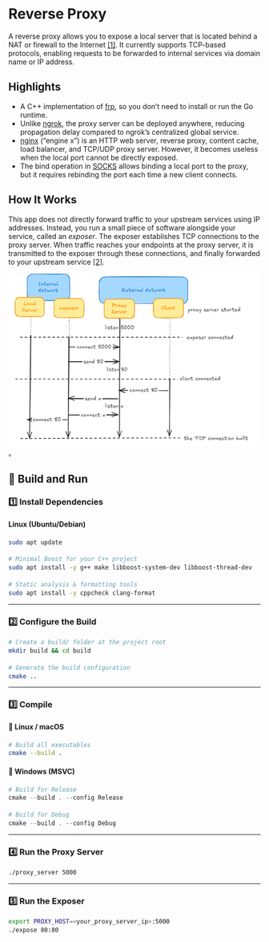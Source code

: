 
# Reverse Proxy

A reverse proxy allows you to expose a local server that is located behind a NAT or firewall to the Internet [[1]](https://github.com/fatedier/frp). It currently supports TCP-based protocols, enabling requests to be forwarded to internal services via domain name or IP address.

## Highlights

* A C++ implementation of [frp](https://github.com/fatedier/frp), so you don’t need to install or run the Go runtime.
* Unlike [ngrok](https://ngrok.com/), the proxy server can be deployed anywhere, reducing propagation delay compared to ngrok’s centralized global service.
* [nginx](https://nginx.org/) (“engine x”) is an HTTP web server, reverse proxy, content cache, load balancer, and TCP/UDP proxy server.
  However, it becomes useless when the local port cannot be directly exposed.
* The bind operation in [SOCKS](https://www.openssh.com/txt/socks4.protocol) allows binding a local port to the proxy,
  but it requires rebinding the port each time a new client connects.


## How It Works

This app does not directly forward traffic to your upstream services using IP addresses. Instead, you run a small piece of software alongside your service, called an *exposer*. The exposer establishes TCP connections to the proxy server. When traffic reaches your endpoints at the proxy server, it is transmitted to the exposer through these connections, and finally forwarded to your upstream service [[2]](https://ngrok.com/docs/how-ngrok-works/).


![img1.png](img1.png)。


## 🚀 Build and Run

### 1️⃣ Install Dependencies

#### Linux (Ubuntu/Debian)

```bash
sudo apt update

# Minimal Boost for your C++ project
sudo apt install -y g++ make libboost-system-dev libboost-thread-dev

# Static analysis & formatting tools
sudo apt install -y cppcheck clang-format
```

---

### 2️⃣ Configure the Build

```bash
# Create a build/ folder at the project root
mkdir build && cd build

# Generate the build configuration
cmake ..
```

---

### 3️⃣ Compile

#### 🔹 Linux / macOS

```bash
# Build all executables
cmake --build .
```

#### 🔹 Windows (MSVC)

```powershell
# Build for Release
cmake --build . --config Release

# Build for Debug
cmake --build . --config Debug
```

---

### 4️⃣ Run the Proxy Server

```bash
./proxy_server 5000
```

---

### 5️⃣ Run the Exposer

```bash
export PROXY_HOST=<your_proxy_server_ip>:5000
./expose 80:80
```

